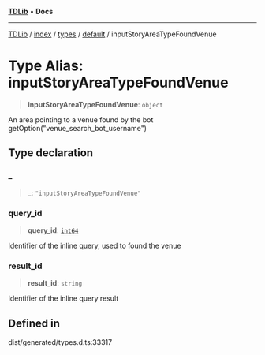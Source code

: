 [**TDLib**](../../../../../../README.md) • **Docs**

***

[TDLib](../../../../../../modules.md) / [index](../../../../../README.md) / [types](../../../README.md) / [default](../README.md) / inputStoryAreaTypeFoundVenue

# Type Alias: inputStoryAreaTypeFoundVenue

> **inputStoryAreaTypeFoundVenue**: `object`

An area pointing to a venue found by the bot getOption("venue_search_bot_username")

## Type declaration

### \_

> **\_**: `"inputStoryAreaTypeFoundVenue"`

### query\_id

> **query\_id**: [`int64`](int64.md)

Identifier of the inline query, used to found the venue

### result\_id

> **result\_id**: `string`

Identifier of the inline query result

## Defined in

dist/generated/types.d.ts:33317
